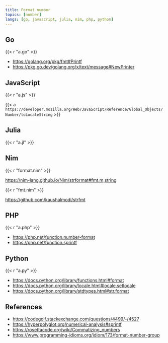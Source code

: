 ```yaml
---
title: Format number
topics: [number]
langs: [go, javascript, julia, nim, php, python]
---
```


## Go

{{< r "a.go" >}}

- <https://golang.org/pkg/fmt#Printf>
- <https://pkg.go.dev/golang.org/x/text/message#NewPrinter>

## JavaScript

{{< r "a.js" >}}

{{< a `https://developer.mozilla.org/Web/JavaScript/Reference/Global_Objects/
Number/toLocaleString` >}}

## Julia

{{< r "a.jl" >}}

## Nim

{{< r "format.nim" >}}

<https://nim-lang.github.io/Nim/strformat#fmt.m,string>

{{< r "fmt.nim" >}}

<https://github.com/kaushalmodi/strfmt>

## PHP

{{< r "a.php" >}}

- <https://php.net/function.number-format>
- <https://php.net/function.sprintf>

## Python

{{< r "a.py" >}}

- <https://docs.python.org/library/functions.html#format>
- <https://docs.python.org/library/locale.html#locale.setlocale>
- <https://docs.python.org/library/stdtypes.html#str.format>

## References

- <https://codegolf.stackexchange.com/questions/4499/-/4527>
- <https://hyperpolyglot.org/numerical-analysis#sprintf>
- <https://rosettacode.org/wiki/Commatizing_numbers>
- <https://www.programming-idioms.org/idiom/173/format-number-group>
